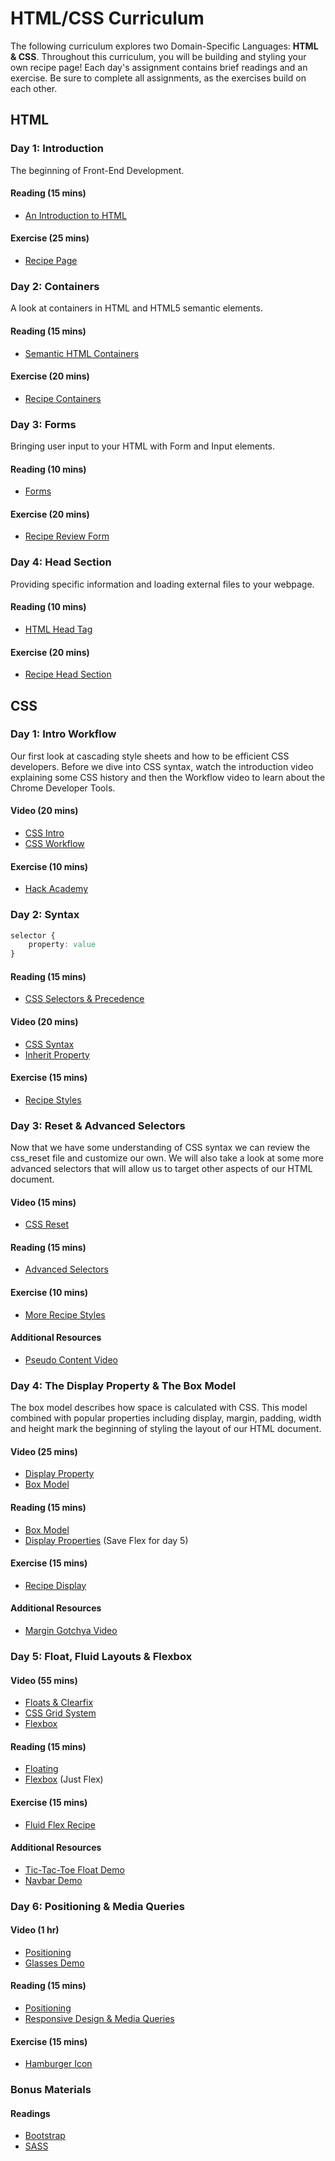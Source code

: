 # HTML/CSS Curriculum

The following curriculum explores two Domain-Specific Languages: **HTML & CSS**. Throughout this curriculum, you will be building and styling your own recipe page! Each day's assignment contains brief readings and an exercise. Be sure to complete all assignments, as the exercises build on each other.

## HTML

### Day 1: Introduction

The beginning of Front-End Development.

#### Reading (15 mins)

+ [An Introduction to HTML](readings/introduction.md)

#### Exercise (25 mins)

+ [Recipe Page](homeworks/introduction/introduction_html_exercise.md)

### Day 2: Containers

A look at containers in HTML and HTML5 semantic elements.

#### Reading (15 mins)

+ [Semantic HTML Containers](readings/containers.md)

#### Exercise (20 mins)

+ [Recipe Containers](homeworks/containers/containers_html_exercise.md)

### Day 3: Forms

Bringing user input to your HTML with Form and Input elements.

#### Reading (10 mins)

+ [Forms](readings/forms.md)

#### Exercise (20 mins)

+ [Recipe Review Form](homeworks/forms/forms_html_exercise.md)

### Day 4: Head Section

Providing specific information and loading external files to your webpage.

#### Reading (10 mins)

+ [HTML Head Tag](readings/head_section.md)

#### Exercise (20 mins)

+ [Recipe Head Section](homeworks/head_section/html_head_section_exercise.md)

## CSS

### Day 1: Intro Workflow

Our first look at cascading style sheets and how to be efficient CSS developers. Before we dive into CSS syntax, watch the introduction video explaining some CSS history and then the Workflow video to learn about the Chrome Developer Tools.

#### Video (20 mins)

+ [CSS Intro](https://vimeo.com/album/3732382/video/151188850)
+ [CSS Workflow](https://vimeo.com/168826664)

#### Exercise (10 mins)

+ [Hack Academy](homeworks/css_intro/exercise.md)

### Day 2: Syntax

```css
selector {
    property: value
}
```

#### Reading (15 mins)

+ [CSS Selectors & Precedence](readings/css_selectors_precedence.md)

#### Video (20 mins)

+ [CSS Syntax](https://vimeo.com/album/3732382/video/151185331)
+ [Inherit Property](https://vimeo.com/album/3732382/video/151190179)

#### Exercise (15 mins)

+ [Recipe Styles](homeworks/css_syntax/exercise.md)

### Day 3: Reset & Advanced Selectors

Now that we have some understanding of CSS syntax we can review the css_reset file and customize our own. We will also take a look at some more advanced selectors that will allow us to target other aspects of our HTML document.

#### Video (15 mins)

+ [CSS Reset](https://vimeo.com/album/3732382/video/151190181)

#### Reading (15 mins)

+ [Advanced Selectors](readings/advanced_selectors.md)

#### Exercise (10 mins)

+ [More Recipe Styles](homeworks/advanced_selectors/exercise.md)

#### Additional Resources

+ [Pseudo Content Video](https://vimeo.com/album/3732382/video/151190178)

### Day 4: The Display Property & The Box Model

The box model describes how space is calculated with CSS. This model combined with popular properties including display, margin, padding, width and height mark the beginning of styling the layout of our HTML document.

#### Video (25 mins)

+ [Display Property](https://vimeo.com/album/3732382/video/151190176)
+ [Box Model](https://vimeo.com/album/3732382/video/151190177)

#### Reading (15 mins)

+ [Box Model](readings/box_model.md)
+ [Display Properties](readings/display.md) (Save Flex for day 5)

#### Exercise (15 mins)

+ [Recipe Display](homeworks/display_box_model/exercise.md)

#### Additional Resources

+ [Margin Gotchya Video](https://vimeo.com/album/3732382/video/151190180)

### Day 5: Float, Fluid Layouts & Flexbox

#### Video (55 mins)

+ [Floats & Clearfix](https://vimeo.com/album/3732382/video/151190182)
+ [CSS Grid System](https://vimeo.com/170320160)
+ [Flexbox](https://vimeo.com/170512344)

#### Reading (15 mins)

+ [Floating](readings/floats_clear_fix.md)
+ [Flexbox](readings/display.md) (Just Flex)

#### Exercise (15 mins)

+ [Fluid Flex Recipe](homeworks/float_fluid_flex/exercise.md)

#### Additional Resources

+ [Tic-Tac-Toe Float Demo](https://vimeo.com/album/3732382/video/151190183)
+ [Navbar Demo](https://vimeo.com/album/3732382/video/158975002)

### Day 6: Positioning & Media Queries

#### Video (1 hr)

+ [Positioning](https://vimeo.com/album/3732382/video/151190184)
+ [Glasses Demo](https://vimeo.com/album/3732382/video/151190185)

#### Reading (15 mins)

+ [Positioning](readings/positioning.md)
+ [Responsive Design & Media Queries](readings/responsive_design.md)

#### Exercise (15 mins)

+ [Hamburger Icon](homeworks/positioning_media_queries/exercise.md)

### Bonus Materials

#### Readings

+ [Bootstrap][bootstrap]
+ [SASS][sass]

[bootstrap]: readings/bootstrap.md
[sass]: readings/sass.md
